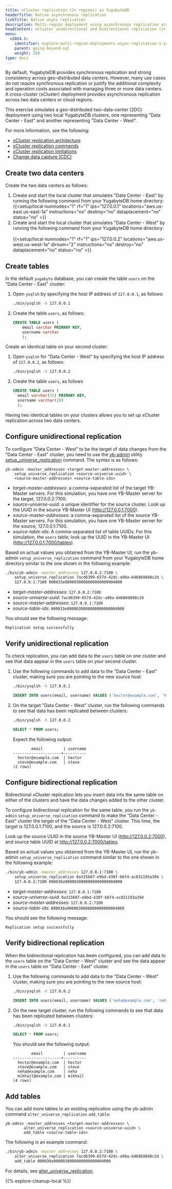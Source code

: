 ```yaml
---
title: xCluster replication (2+ regions) in YugabyteDB
headerTitle: Native asynchronous replication
linkTitle: Native async replication
description: Multi-region deployment using asynchronous replication across two or more data centers.
headContent: xCluster unidirectional and bidirectional replication (2+ regions)
menu:
  v2024.1:
    identifier: explore-multi-region-deployments-async-replication-1-ysql
    parent: going-beyond-sql
    weight: 350
type: docs
---
```


By default, YugabyteDB provides synchronous replication and strong consistency across geo-distributed data centers. However, many use cases do not require synchronous replication or justify the additional complexity and operation costs associated with managing three or more data centers. A cross-cluster (xCluster) deployment provides asynchronous replication across two data centers or cloud regions.

This exercise simulates a geo-distributed two-data-center (2DC) deployment using two local YugabyteDB clusters, one representing "Data Center - East" and another representing "Data Center - West".

For more information, see the following:

- [xCluster replication architecture](../../../architecture/docdb-replication/async-replication/)
- [xCluster replication commands](../../../admin/yb-admin/#xcluster-replication-commands)
- [xCluster replication limitations](../../../architecture/docdb-replication/async-replication/#limitations)
- [Change data capture (CDC)](../../../architecture/docdb-replication/change-data-capture/)

## Create two data centers

Create the two data centers as follows:

1. Create and start the local cluster that simulates "Data Center - East" by running the following command from your YugabyteDB home directory:
{{<setup/local numnodes="1" rf="1" ips="127.0.0.1" locations="aws.us-east.us-east-1a"
               instructions="no" destroy="no" dataplacement="no" status="no" >}}
1. Create and start the local cluster that simulates "Data Center - West" by running the following command from your YugabyteDB home directory:<br><br>
{{<setup/local numnodes="1" rf="1" ips="127.0.0.2" locations="aws.us-west.us-west-1a" dirnum="2"
               instructions="no" destroy="no" dataplacement="no" status="no" >}}

## Create tables

In the default `yugabyte` database, you can create the table `users` on the "Data Center - East" cluster:

1. Open `ysqlsh` by specifying the host IP address of `127.0.0.1`, as follows:

    ```sh
    ./bin/ysqlsh -h 127.0.0.1
    ```

1. Create the table `users`, as follows:

    ```sql
    CREATE TABLE users (
        email varchar PRIMARY KEY,
        username varchar
        );
    ```

Create an identical table on your second cluster:

1. Open `ysqlsh` for "Data Center - West" by specifying the host IP address of `127.0.0.2`, as follows:

    ```sh
    ./bin/ysqlsh -h 127.0.0.2
    ```

1. Create the table `users`, as follows

    ```sql
    CREATE TABLE users (
      email varchar(35) PRIMARY KEY,
      username varchar(20)
      );
    ```

Having two identical tables on your clusters allows you to set up xCluster replication across two data centers.

## Configure unidirectional replication

To configure "Data Center - West" to be the target of data changes from the "Data Center - East" cluster, you need to use the [yb-admin](../../../admin/yb-admin/) utility [setup_universe_replication](../../../admin/yb-admin/#xcluster-replication-commands) command. The syntax is as follows:

```sh.output
yb-admin -master_addresses <target-master-addresses> \
    setup_universe_replication <source-universe-uuid> \
    <source-master-addresses> <source-table-ids>
```

- *target-master-addresses*: a comma-separated list of the target YB-Master servers. For this simulation, you have one YB-Master server for the target, 127.0.0.2:7100.
- *source-universe-uuid*: a unique identifier for the source cluster. Look up the UUID in the source YB-Master UI (<http://127.0.0.1:7000>).
- *source-master-addresses*: a comma-separated list of the source YB-Master servers. For this simulation, you have one YB-Master server for the source, 127.0.0.1:7100.
- *source-table-ids*: A comma-separated list of table UUIDs. For this simulation, the `users` table; look up the UUID in the YB-Master UI (<http://127.0.0.1:7000/tables>).

Based on actual values you obtained from the YB-Master UI, run the yb-admin `setup_universe_replication` command from your YugabyteDB home directory similar to the one shown in the following example:

```sh
./bin/yb-admin -master_addresses 127.0.0.2:7100 \
    setup_universe_replication 7acd6399-657d-42dc-a90a-646869898c2d \
    127.0.0.1:7100 000033e8000030008000000000004000
```

- *target-master-addresses*: `127.0.0.2:7100`
- *source-universe-uuid*: `7acd6399-657d-42dc-a90a-646869898c2d`
- *source-master-addresses*: `127.0.0.1:7100`
- *source-table-ids*: `000033e8000030008000000000004000`

You should see the following message:

```output
Replication setup successfully
```

## Verify unidirectional replication

To check replication, you can add data to the `users` table on one cluster and see that data appear in the `users` table on your second cluster.

1. Use the following commands to add data to the "Data Center - East" cluster, making sure you are pointing to the new source host:

    ```sh
    ./bin/ysqlsh -h 127.0.0.1
    ```

    ```sql
    INSERT INTO users(email, username) VALUES ('hector@example.com', 'hector'), ('steve@example.com', 'steve');
    ```

1. On the target "Data Center - West" cluster, run the following commands to see that data has been replicated between clusters:

    ```sh
    ./bin/ysqlsh -h 127.0.0.2
    ```

    ```sql
    SELECT * FROM users;
    ```

    Expect the following output:

    ```output
            email         | username
    ---------------------+----------
      hector@example.com  | hector
      steve@example.com   | steve
    (2 rows)
    ```

## Configure bidirectional replication

Bidirectional xCluster replication lets you insert data into the same table on either of the clusters and have the data changes added to the other cluster.

To configure bidirectional replication for the same table, you run the `yb-admin` `setup_universe_replication` command to make the "Data Center - East" cluster the target of the "Data Center - West" cluster. This time, the target is 127.0.0.1:7100, and the source is 127.0.0.2:7100.

Look up the source UUID in the source YB-Master UI (<http://127.0.0.2:7000>), and source table UUID at <http://127.0.0.2:7000/tables>.

Based on actual values you obtained from the YB-Master UI, run the yb-admin `setup_universe_replication` command similar to the one shown in the following example:

```sh
./bin/yb-admin -master_addresses 127.0.0.1:7100 \
    setup_universe_replication 0a315687-e9bd-430f-b6f4-ac831193a394 \
    127.0.0.2:7100 000030a9000030008000000000004000
```

- *target-master-addresses*: `127.0.0.1:7100`
- *source-universe-uuid*: `0a315687-e9bd-430f-b6f4-ac831193a394`
- *source-master-addresses*: `127.0.0.2:7100`
- *source-table-ids*: `000030a9000030008000000000004000`

You should see the following message:

```output
Replication setup successfully
```

## Verify bidirectional replication

When the bidirectional replication has been configured, you can add data to the `users` table on the "Data Center - West" cluster and see the data appear in the `users` table on "Data Center - East" cluster.

1. Use the following commands to add data to the "Data Center - West" cluster, making sure you are pointing to the new source host:

    ```sh
    ./bin/ysqlsh -h 127.0.0.2
    ```

    ```sql
    INSERT INTO users(email, username) VALUES ('neha@example.com', 'neha'), ('mikhail@example.com', 'mikhail');
    ```

2. On the new target cluster, run the following commands to see that data has been replicated between clusters:

    ```sh
    ./bin/ysqlsh -h 127.0.0.1
    ```

    ```sql
    SELECT * FROM users;
     ```

    You should see the following output:

    ```output
            email         | username
    ---------------------+----------
      hector@example.com  | hector
      steve@example.com   | steve
      neha@example.com    | neha
      mikhail@example.com | mikhail
    (4 rows)
    ```

## Add tables

You can add more tables to an existing replication using the yb-admin command `alter_universe_replication` `add_table`:

```sh.output
yb-admin -master_addresses <target-master-addresses> \
        alter_universe_replication <source-universe-uuid> \
        add_table <source-table-ids>
```

The following is an example command:

```sh
./bin/yb-admin -master_addresses 127.0.0.2:7100 \
    alter_universe_replication 7acd6399-657d-42dc-a90a-646869898c2d \
    add_table 000030a9000030008000000000004000
```

For details, see [alter_universe_replication](../../../admin/yb-admin/#alter-universe-replication).

{{% explore-cleanup-local %}}
